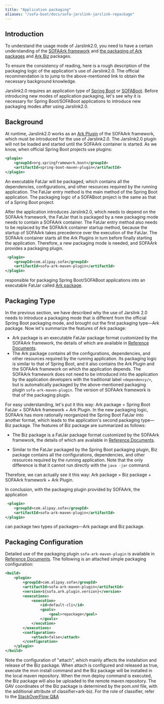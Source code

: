 ```yaml
---
title: "Application packaging"
aliases: "/sofa-boot/docs/sofa-jarslink-jarslink-repackage"
---
```


## Introduction

To understand the usage mode of Jarslink2.0, you need to have a certain understanding of the [SOFAArk framework](https://github.com/sofastack/sofa-ark) and [the packaging of Ark packages](../sofa-ark-ark-jar) and [Ark Biz](../sofa-ark-ark-biz) packages.

To ensure the consistency of reading, here is a rough description of the packaging logic of the application's use of Jarslink2.0. The official recommendation is to jump to the above-mentioned link to obtain the necessary background knowledge.

Jarslink2.0 requires an application type of [Spring Boot](https://spring.io/projects/spring-boot) or [SOFABoot](https://github.com/sofastack/sofa-boot). Before introducing new modes of application packaging, let's see why it is necessary for Spring Boot/SOFABoot applications to introduce new packaging modes after using Jarslink2.0.

## Background

At runtime, Jarslink2.0 works as an [Ark Plugin](../sofa-ark-ark-plugin) of the SOFAArk framework, which must be introduced for the use of Jarslink2.0. The Jarslink2.0 plugin will not be loaded and started until the SOFAArk container is started. As we know, when official Spring Boot projects use plugins:

```xml
<plugin>
    <groupId>org.springframework.boot</groupId>
    <artifactId>spring-boot-maven-plugin</artifactId>
</plugin>
```

An executable FatJar will be packaged, which contains all the dependencies, configurations, and other resources required by the running application. The FatJar entry method is the main method of the Spring Boot application. The packaging logic of a SOFABoot project is the same as that of a Spring Boot project.

After the application introduces Jarslink2.0, which needs to depend on the SOFAArk framework, the FatJar that is packaged by a new packaging mode needs to contain a SOFAArk container. The FatJar entry method also needs to be replaced by the SOFAArk container startup method, because the startup of SOFAArk takes precedence over the execution of the FatJar. The SOFAArk container starts all the Ark Plugins in turn before finally starting the application. Therefore, a new packaging mode is needed, and SOFAArk provides a packaging plugin.

```xml
 <plugin>
    <groupId>com.alipay.sofa</groupId>
    <artifactId>sofa-ark-maven-plugin</artifactId>
</plugin>
```

responsible for packaging Spring Boot/SOFABoot applications into an executable FatJar called [Ark package](../sofa-ark-ark-jar).

## Packaging Type

In the previous section, we have described why the use of Jarslink 2.0 needs to introduce a packaging mode that is different from the official Spring Boot packaging mode, and brought out the first packaging type—Ark package. Now let's summarize the features of Ark package:

+ Ark package is an executable FatJar package format customized by the SOFAArk framework, the details of which are available in [Reference Documents](../sofa-ark-ark-jar).
+ The Ark package contains all the configurations, dependencies, and other resources required by the running application. Its packaging logic is similar to that of Spring Boot, and it also contains the Ark Plugin and the SOFAArk framework on which the application depends. The SOFAArk framework does not need to be introduced into the application by the application developers with the traditional label `<dependency/>`, but is automatically packaged by the above-mentioned packaging plugin `sofa-ark-maven-plugin`. The version of SOFAArk framework is that of the packaging plugin.

For easy understanding, let's put it this way: Ark package = Spring Boot FatJar + SOFAArk framework + Ark Plugin. In the new packaging logic, SOFAArk has more rationally reorganized the Spring Boot FatJar into another format, which leads to the application's second packaging type—Biz package. The features of Biz package are summarized as follows:

+ The Biz package is a FatJar package format customized by the SOFAArk framework, the details of which are available in [Reference Documents](../sofa-ark-ark-biz).

+ Similar to the FatJar packaged by the Spring Boot packaging plugin, Biz package contains all the configurations, dependencies, and other resources required by the running application. Note that the only difference is that it cannot run directly with the `java -jar` command.

Therefore, we can actually see it this way: Ark package = Biz package + SOFAArk framework + Ark Plugin.

In conclusion, with the packaging plugin provided by SOFAArk, the application

```xml
 <plugin>
    <groupId>com.alipay.sofa</groupId>
    <artifactId>sofa-ark-maven-plugin</artifactId>
</plugin>
```

can package two types of packages—Ark package and Biz package.

## Packaging Configuration
Detailed use of the packaging plugin `sofa-ark-maven-plugin` is available in [Reference Documents](../sofa-ark-ark-jar). The following is an attached simple packaging configuration:

```xml
<build>
    <plugin>
        <groupId>com.alipay.sofa</groupId>
        <artifactId>sofa-ark-maven-plugin</artifactId>
        <version>${sofa.ark.plugin.version}</version>
        <executions>
            <execution>
                <id>default-cli</id>
                <goals>
                    <goal>repackage</goal>
                </goals>
            </excution>
        </executions>
        <configuration>
            <attach>false</attach>
        </configuration>
    </plugin>
</build>
```

Note the configuration of "attach", which mainly affects the installation and release of the Biz package. When attach is configured and released as true, execute the mvn install command and the Biz package will be installed in the local maven repository. When the mvn deploy command is executed, the Biz package will also be uploaded to the remote maven repository. The GAV coordinates of the Biz package is determined by the pom.xml file, with the additional attribute of classifier=ark-biz. For the role of classifier, refer to the [StackOverFlow Q&A](https://stackoverflow.com/questions/20909634/what-is-the-purpose-of-mavens-dependency-declarations-classifier-property)


